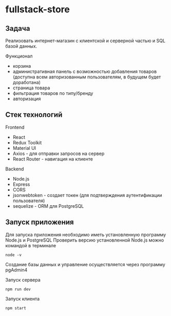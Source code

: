 # fullstack-store 

## Задача
Реализовать интернет-магазин с клиентской и серверной частью и SQL базой данных.

Функционал
+ корзина
+ административная панель с возможностью добавления товаров (доступна всем авторизованным пользователям, в будущем будет доработана)
+ страница товара
+ фильтрация товаров по типу/бренду
+ авторизация

## Стек технологий

Frontend
+ React
+ Redux Toolkit
+ Material UI
+ Axios - для отправки запросов на сервер
+ React Router - навигация на клиенте

Backend
+ Node.js
+ Express
+ CORS
+ jsonwebtoken - создает токен (для подтверждения аутентификации пользователя)
+ sequelize - ORM для PostgreSQL

## Запуск приложения

Для запуска приложения необходимо иметь установленную программу Node.js и PostgreSQL
Проверить версию установленной Node.js можно командой в терминале 
```
node -v
```
Создание базы данных и управление осуществляется через программу pgAdmin4

Запуск сервера
```
npm run dev 
```
Запуск клиента
```
npm start
```
